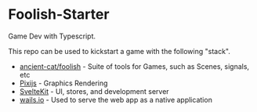 # Foolish-Starter

Game Dev with Typescript.

This repo can be used to kickstart a game with the following "stack".

- [ancient-cat/foolish](https://github.com/ancient-cat/foolish) - Suite of tools for Games, such as Scenes, signals, etc
- [Pixijs](https://pixijs.com/) - Graphics Rendering
- [SvelteKit](https://kit.svelte.dev/) - UI, stores, and development server
- [wails.io](https://wails.io/) - Used to serve the web app as a native application
